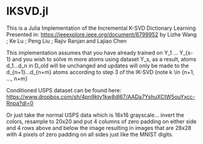 # IKSVD.jl
This is a Julia Implementation of the Incremental K-SVD Dictionary Learning Presented in: https://ieeexplore.ieee.org/document/6799952
by Lizhe Wang ; Ke Lu ; Peng Liu ; Rajiv Ranjan and Lajiao Chen

This implementation assumes that you have already trained on Y_1 ... Y_{s-1} and you wish to solve m more atoms using dataset Y_s, as a result, atoms d_1...d_n in D_old will be unchanged and updates will only be made to the d_{n+1}...d_{n+m} atoms according to step 3 of the IK-SVD (note k \in \{n+1, ..., n+m\}


Conditioned USPS dataset can be found here: https://www.dropbox.com/sh/4pn9kty1kw8dl67/AADa7YshuXCtW5ouYxcc-Rnpa?dl=0

Or just take the normal USPS data which is 16x16 grayscale... invert the colors, resample to 20x20 and put 4 columns of zero padding on either side and 4 rows above and below the image resulting in images that are 28x28 with 4 pixels of zero padding on all sides just like the MNIST digits.
